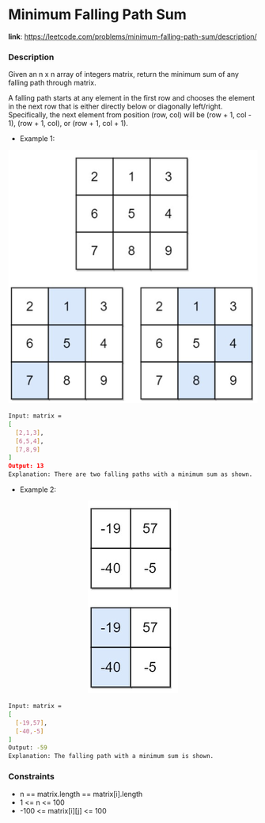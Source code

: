 # Minimum Falling Path Sum

**link**: https://leetcode.com/problems/minimum-falling-path-sum/description/

### Description

Given an n x n array of integers matrix, return the minimum sum of any falling path through matrix.

A falling path starts at any element in the first row and chooses the element in the next row that is either directly below or diagonally left/right. Specifically, the next element from position (row, col) will be (row + 1, col - 1), (row + 1, col), or (row + 1, col + 1).

- Example 1:
<div align="center">
    <img src="../assets/example1_problem2.png"></img>
</div>

```bash
Input: matrix =
[
  [2,1,3],
  [6,5,4],
  [7,8,9]
]
Output: 13
Explanation: There are two falling paths with a minimum sum as shown.
```

- Example 2:
<div align="center">
    <img src="../assets/example2_problem2.png"></img>
</div>

```bash
Input: matrix = 
[
  [-19,57],
  [-40,-5]
]
Output: -59
Explanation: The falling path with a minimum sum is shown.
```

### Constraints

- n == matrix.length == matrix[i].length
- 1 <= n <= 100
- -100 <= matrix[i][j] <= 100
